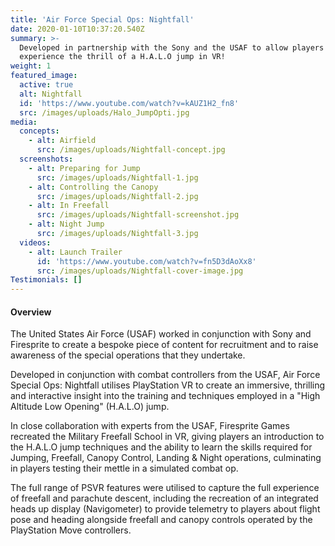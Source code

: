 ```yaml
---
title: 'Air Force Special Ops: Nightfall'
date: 2020-01-10T10:37:20.540Z
summary: >-
  Developed in partnership with the Sony and the USAF to allow players to
  experience the thrill of a H.A.L.O jump in VR!
weight: 1
featured_image:
  active: true
  alt: Nightfall
  id: 'https://www.youtube.com/watch?v=kAUZ1H2_fn8'
  src: /images/uploads/Halo_JumpOpti.jpg
media:
  concepts:
    - alt: Airfield
      src: /images/uploads/Nightfall-concept.jpg
  screenshots:
    - alt: Preparing for Jump
      src: /images/uploads/Nightfall-1.jpg
    - alt: Controlling the Canopy
      src: /images/uploads/Nightfall-2.jpg
    - alt: In Freefall
      src: /images/uploads/Nightfall-screenshot.jpg
    - alt: Night Jump
      src: /images/uploads/Nightfall-3.jpg
  videos:
    - alt: Launch Trailer
      id: 'https://www.youtube.com/watch?v=fn5D3dAoXx8'
      src: /images/uploads/Nightfall-cover-image.jpg
Testimonials: []
---
```

#### Overview

The United States Air Force (USAF) worked in conjunction with Sony and Firesprite to create a bespoke piece of content for recruitment and to raise awareness of the special operations that they undertake.

Developed in conjunction with combat controllers from the USAF, Air Force Special Ops: Nightfall utilises PlayStation VR to create an immersive, thrilling and interactive insight into the training and techniques employed in a "High Altitude Low Opening" (H.A.L.O) jump.

In close collaboration with experts from the USAF, Firesprite Games recreated the Military Freefall School in VR, giving players an introduction to the H.A.L.O jump techniques and the ability to learn the skills required for Jumping, Freefall, Canopy Control, Landing & Night operations, culminating in players testing their mettle in a simulated combat op.

The full range of PSVR features were utilised to capture the full experience of freefall and parachute descent,  including the recreation of an integrated heads up display (Navigometer) to provide telemetry to players about flight pose and heading alongside freefall and canopy controls operated by the PlayStation Move controllers.
